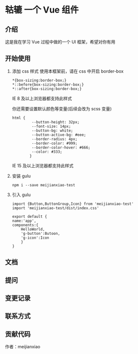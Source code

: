 # 轱辘 一个 Vue 组件

## 介绍

这是我在学习 Vue 过程中做的一个 UI 框架，希望对你有用

## 开始使用

1. 添加 css 样式
   使用本框架前，请在 css 中开启 border-box

    ```
    *{box-sizing:border-box;}
    *::before{box-sizing:border-box;}
    *::after{box-sizing:border-box;}
    
    ```
    IE 8 及以上浏览器都支持此样式
    
    你还需要设置默认颜色等变量(后续会改为 scss 变量)
    
    ```
    html {
             --button-height: 32px;
             --font-size: 14px;
             --button-bg: white;
             --button-active-bg: #eee;
             --border-radius: 4px;
             --border-color: #999;
             --border-color-hover: #666;
             --color: #333;
            }
    ```
    IE  15 及以上浏览器都支持此样式

2. 安装 gulu
    ```
    npm i --save meijianxiao-test
    ```
3. 引入 gulu
    ```
    import {Button,ButtonGroup,Icon} from 'meijianxiao-test'
    import 'meijianxiao-test/dist/index.css'
    
    export default {
    name:'app',
    components:{
        HelloWorld,
        'g-button':Butoon,
        'g-icon':Icon
        }
   }
    ```


## 文档

## 提问

## 变更记录

## 联系方式

## 贡献代码

作者：meijianxiao
